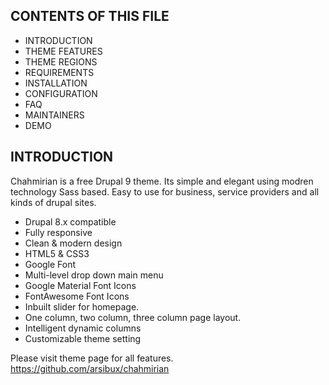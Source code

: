 
CONTENTS OF THIS FILE
---------------------

 * INTRODUCTION
 * THEME FEATURES
 * THEME REGIONS
 * REQUIREMENTS
 * INSTALLATION
 * CONFIGURATION
 * FAQ
 * MAINTAINERS
 * DEMO
 
INTRODUCTION
------------
 Chahmirian is a free Drupal 9 theme. Its simple and elegant using modren technology Sass based. Easy to use for business, service providers and all kinds of drupal sites.

* Drupal 8.x compatible
* Fully responsive
* Clean & modern design
* HTML5 & CSS3
* Google Font
* Multi-level drop down main menu
* Google Material Font Icons
* FontAwesome Font Icons
* Inbuilt slider for homepage.
* One column, two column, three column page layout.
* Intelligent dynamic columns
* Customizable theme setting

Please visit theme page for all features.
https://github.com/arsibux/chahmirian
